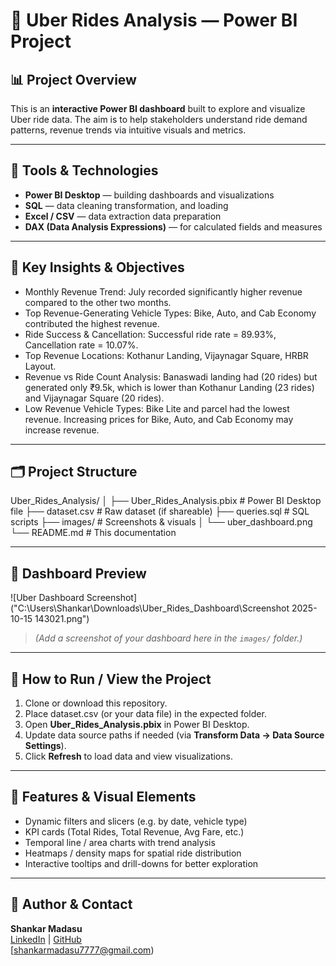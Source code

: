 # 🚗 Uber Rides Analysis — Power BI Project

## 📊 Project Overview  
This is an **interactive Power BI dashboard** built to explore and visualize Uber ride data. The aim is to help stakeholders understand ride demand patterns, revenue trends via intuitive visuals and metrics.

---

## 🧰 Tools & Technologies  
- **Power BI Desktop** — building dashboards and visualizations  
- **SQL** — data cleaning transformation, and loading  
- **Excel / CSV** — data extraction data preparation  
- **DAX (Data Analysis Expressions)** — for calculated fields and measures  
  

---

## 🎯 Key Insights & Objectives  
- Monthly Revenue Trend: July recorded significantly higher revenue compared to the other two months.
- Top Revenue-Generating Vehicle Types: Bike, Auto, and Cab Economy contributed the highest revenue.
- Ride Success & Cancellation: Successful ride rate = 89.93%, Cancellation rate = 10.07%.
- Top Revenue Locations: Kothanur Landing, Vijaynagar Square, HRBR Layout.
- Revenue vs Ride Count Analysis: Banaswadi landing had (20 rides) but generated only ₹9.5k, which is lower than Kothanur Landing (23 rides) and Vijaynagar Square (20 rides).
- Low Revenue Vehicle Types: Bike Lite and parcel had the lowest revenue. Increasing prices for Bike, Auto, and Cab Economy may increase revenue.

---

## 🗂️ Project Structure

Uber_Rides_Analysis/
│
├── Uber_Rides_Analysis.pbix # Power BI Desktop file
├── dataset.csv # Raw dataset (if shareable)
├── queries.sql # SQL scripts
├── images/ # Screenshots & visuals
│ └── uber_dashboard.png
└── README.md # This documentation


---

## 📸 Dashboard Preview  
![Uber Dashboard Screenshot]("C:\Users\Shankar\Downloads\Uber_Rides_Dashboard\Screenshot 2025-10-15 143021.png")

> *(Add a screenshot of your dashboard here in the `images/` folder.)*

---

## 🚀 How to Run / View the Project  
1. Clone or download this repository.  
2. Place dataset.csv (or your data file) in the expected folder.  
3. Open **Uber_Rides_Analysis.pbix** in Power BI Desktop.  
4. Update data source paths if needed (via **Transform Data → Data Source Settings**).  
5. Click **Refresh** to load data and view visualizations.

---

## 🧩 Features & Visual Elements  
- Dynamic filters and slicers (e.g. by date, vehicle type)  
- KPI cards (Total Rides, Total Revenue, Avg Fare, etc.)  
- Temporal line / area charts with trend analysis  
- Heatmaps / density maps for spatial ride distribution  
- Interactive tooltips and drill-downs for better exploration  


---

## 👤 Author & Contact  

**Shankar Madasu**  
[LinkedIn](https://www.linkedin.com/in/shankar-m-04445b257/) | [GitHub](https://github.com/shankar936)  
[shankarmadasu7777@gmail.com)
